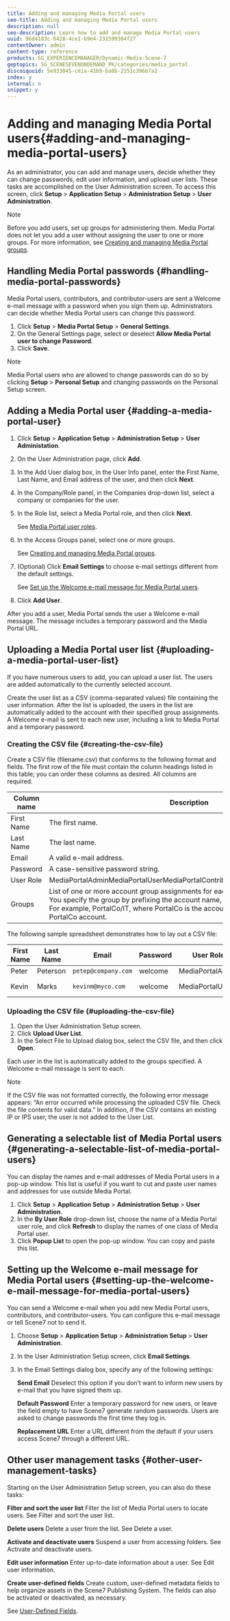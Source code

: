 ```yaml
---
title: Adding and managing Media Portal users
seo-title: Adding and managing Media Portal users
description: null
seo-description: Learn how to add and manage Media Portal users
uuid: 96d4103c-6428-4ce1-b9e4-231599304f27
contentOwner: admin
content-type: reference
products: SG_EXPERIENCEMANAGER/Dynamic-Media-Scene-7
geptopics: SG_SCENESEVENONDEMAND_PK/categories/media_portal
discoiquuid: 5e933045-ce1a-41b9-ba8b-2151c396b7a2
index: y
internal: n
snippet: y
---
```


# Adding and managing Media Portal users{#adding-and-managing-media-portal-users}

As an administrator, you can add and manage users, decide whether they can change passwords, edit user information, and upload user lists. These tasks are accomplished on the User Administration screen. To access this screen, click **Setup** &gt; **Application Setup** &gt; **Administration Setup** &gt; **User Administration**.

>[!NOTE]
>
>Before you add users, set up groups for administering them. Media Portal does not let you add a user without assigning the user to one or more groups. For more information, see [Creating and managing Media Portal groups](creating-media-portal-groups.md#creating_and_managing_media_portal_groups).

## Handling Media Portal passwords {#handling-media-portal-passwords}

Media Portal users, contributors, and contributor-users are sent a Welcome e-mail message with a password when you sign them up. Administrators can decide whether Media Portal users can change this password.

1. Click **Setup** &gt; **Media Portal Setup** &gt; **General Settings**.
1. On the General Settings page, select or deselect **Allow Media Portal user to change Password**. 
1. Click **Save**.

>[!NOTE]
>
>Media Portal users who are allowed to change passwords can do so by clicking **Setup** &gt; **Personal Setup** and changing passwords on the Personal Setup screen.

## Adding a Media Portal user {#adding-a-media-portal-user}

1. Click **Setup** &gt; **Application Setup** &gt; **Administration Setup** &gt; **User Administation**.
1. On the User Administration page, click **Add**.
1. In the Add User dialog box, in the User Info panel, enter the First Name, Last Name, and Email address of the user, and then click **Next**.
1. In the Company/Role panel, in the Companies drop-down list, select a company or companies for the user.
1. In the Role list, select a Media Portal role, and then click **Next**.

   See [Media Portal user roles](media-portal-user-roles.md#media_portal_user_roles).

1. In the Access Groups panel, select one or more groups.

   See [Creating and managing Media Portal groups](creating-media-portal-groups.md#creating_and_managing_media_portal_groups).

1. (Optional) Click **Email Settings** to choose e-mail settings different from the default settings.

   See [Set up the Welcome e-mail message for Media Portal users](adding-media-portal-users.md#setting_up_the_welcome_e_mail_message_for_media_portal_users).

1. Click **Add User**.

After you add a user, Media Portal sends the user a Welcome e-mail message. The message includes a temporary password and the Media Portal URL.

## Uploading a Media Portal user list {#uploading-a-media-portal-user-list}

If you have numerous users to add, you can upload a user list. The users are added automatically to the currently selected account.

Create the user list as a CSV (comma-separated values) file containing the user information. After the list is uploaded, the users in the list are automatically added to the account with their specified group assignments. A Welcome e-mail is sent to each new user, including a link to Media Portal and a temporary password.

### Creating the CSV file {#creating-the-csv-file}

Create a CSV file (filename.csv) that conforms to the following format and fields. The first row of the file must contain the column headings listed in this table; you can order these columns as desired. All columns are required.

|Column name|Description|
|--- |--- |
|First Name|The first name.|
|Last Name|The last name.|
|Email|A valid e-mail address.|
|Password|A case-sensitive password string.|
|User Role|MediaPortalAdminMediaPortalUserMediaPortalContributorMediaPortalContributorUser|
|Groups|List of one or more account group assignments for each user, separated by commas. You specify the group by prefixing the account name, separated by forward slash (/). For example, PortalCo/IT, where PortalCo is the account and IT is the group within the PortalCo account.|

The following sample spreadsheet demonstrates how to lay out a CSV file:

|First Name|Last Name|Email|Password|User Role|Groups|
|--- |--- |--- |--- |--- |--- |
|Peter|Peterson|`petep@company.com`|welcome|MediaPortalAdmin|PortalCo/IT,PortalCo/Admin|
|Kevin|Marks|`kevinm@myco.com`|welcome|MediaPortalUser|PortalCo/MktgGroup, PortalCo/test|


### Uploading the CSV file {#uploading-the-csv-file}

1. Open the User Administration Setup screen.
1. Click **Upload User List**.
1. In the Select File to Upload dialog box, select the CSV file, and then click **Open**.

Each user in the list is automatically added to the groups specified. A Welcome e-mail message is sent to each.

>[!NOTE]
>
>If the CSV file was not formatted correctly, the following error message appears: “An error occurred while processing the uploaded CSV file. Check the file contents for valid data.” In addition, if the CSV contains an existing IP or IPS user, the user is not added to the User List.

## Generating a selectable list of Media Portal users {#generating-a-selectable-list-of-media-portal-users}

You can display the names and e-mail addresses of Media Portal users in a pop-up window. This list is useful if you want to cut and paste user names and addresses for use outside Media Portal.

1. Click **Setup** &gt; **Application Setup** &gt; **Administration Setup** &gt; **User Administration**.
1. In the **By User Role** drop-down list, choose the name of a Media Portal user role, and click **Refresh** to display the names of one class of Media Portal user.
1. Click **Popup List** to open the pop-up window. You can copy and paste this list.

## Setting up the Welcome e-mail message for Media Portal users {#setting-up-the-welcome-e-mail-message-for-media-portal-users}

You can send a Welcome e-mail when you add new Media Portal users, contributors, and contributor-users. You can configure this e-mail message or tell Scene7 not to send it.

1. Choose **Setup** &gt; **Application Setup** &gt; **Administration Setup** &gt; **User Administration**.
1. In the User Administration Setup screen, click **Email Settings**.
1. In the Email Settings dialog box, specify any of the following settings:

   **Send Email** Deselect this option if you don’t want to inform new users by e-mail that you have signed them up.

   **Default Password** Enter a temporary password for new users, or leave the field empty to have Scene7 generate random passwords. Users are asked to change passwords the first time they log in.

   **Replacement URL** Enter a URL different from the default if your users access Scene7 through a different URL.

## Other user management tasks {#other-user-management-tasks}

Starting on the User Administration Setup screen, you can also do these tasks:

**Filter and sort the user list** Filter the list of Media Portal users to locate users. See Filter and sort the user list.

**Delete users** Delete a user from the list. See Delete a user.

**Activate and deactivate users** Suspend a user from accessing folders. See Activate and deactivate users.

**Edit user information** Enter up-to-date information about a user. See Edit user information.

**Create user-defined fields** Create custom, user-defined metadata fields to help organize assets in the Scene7 Publishing System. The fields can also be activated or deactivated, as necessary.

See [User-Defined Fields](application-setup.md#user_defined_fields).
